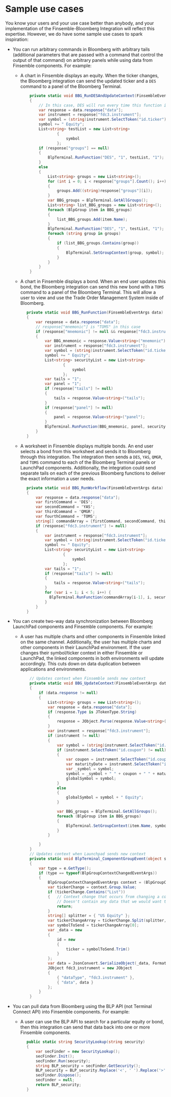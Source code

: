 # Sample use cases

You know your users and your use case better than anybody, and your implementation of the Finsemble-Bloomberg Integration will reflect this expertise. However, we do have some sample use cases to spark inspiration:

- You can run arbitrary commands in Bloomberg with arbitrary tails (additional parameters that are passed with a command that control the output of that command) on arbitrary panels while using data from Finsemble components. For example:
  - A chart in Finsemble displays an equity.
    When the ticker changes, the Bloomberg integration can send the updated ticker and a `DES` command to a panel of the Bloomberg Terminal.

    ```C#
        private static void BBG_RunDESAndUpdateContext(FinsembleEventArgs data)
        {
            // In this case, DES will run every time this function is called
            var response = data.response["data"];
            var instrument = response["fdc3.instrument"];
            var symbol = (string)instrument.SelectToken("id.ticker");
            symbol += " Equity";
            List<string> testList = new List<string>
                    {
                        symbol
                    };
            if (response["groups"] == null)
            {
                BlpTerminal.RunFunction("DES", "1", testList, "1");
            }
            else
            {
                List<string> groups = new List<string>();
                for (int i = 0; i < response["groups"].Count(); i++)
                {
                    groups.Add((string)response["groups"][i]);
                }
                var BBG_groups = BlpTerminal.GetAllGroups();
                List<string> list_BBG_groups = new List<string>();
                foreach (BlpGroup item in BBG_groups)
                {
                    list_BBG_groups.Add(item.Name);
                }
                BlpTerminal.RunFunction("DES", "1", testList, "1");
                foreach (string group in groups)
                {
                    if (list_BBG_groups.Contains(group))
                    {
                        BlpTerminal.SetGroupContext(group, symbol);
                    }
                }
            }
        }
    ```

  - A chart in Finsemble displays a bond.
  When an end user updates this bond, the Bloomberg integration can send this new bond with a `TOMS` command to a panel of the Bloomberg Terminal.
  This will allow a user to view and use the Trade Order Management System inside of Bloomberg.

  ```C#
        private static void BBG_RunFunction(FinsembleEventArgs data)
        {
            var response = data.response["data"];
            // response["mnemonic"] is "TOMS" in this case
            if (response["mnemonic"] != null && response["fdc3.instrument"] != null)
            {
                var BBG_mnemonic = response.Value<string>("mnemonic");
                var instrument = response["fdc3.instrument"];
                var symbol = (string)instrument.SelectToken("id.ticker");
                symbol += " Equity";
                List<string> securityList = new List<string>
                        {
                            symbol
                        };
                var tails = "1";
                var panel = "1";
                if (response["tails"] != null)
                {
                    tails = response.Value<string>("tails");
                }
                if (response["panel"] != null)
                {
                    panel = response.Value<string>("panel");
                }
                BlpTerminal.RunFunction(BBG_mnemonic, panel, securityList, tails);
            }
        }
  ```

  - A worksheet in Finsemble displays multiple bonds.
  An end user selects a bond from this worksheet and sends it to Bloomberg through this integration.
  The integration then sends a `DES`, `YAS`, `QMGR`, and `TOMS` command to each of the Bloomberg Terminal panels or LaunchPad components.
  Additionally, the integration could send separate tails on each of the previous Bloomberg functions to deliver the exact information a user needs.

  ```C#
        private static void BBG_RunWorkflow(FinsembleEventArgs data)
        {
            var response = data.response["data"];
            var firstCommand = 'DES';
            var secondCommand = 'YAS';
            var thirdCommand = 'QMGR';
            var fourthCommand = 'TOMS';
            string[] commandArray = {firstCommand, secondCommand, thirdCommand, fourthCommand};
            if (response["fdc3.instrument"] != null)
            {
                var instrument = response["fdc3.instrument"];
                var symbol = (string)instrument.SelectToken("id.ticker");
                symbol += " Equity";
                List<string> securityList = new List<string>
                        {
                            symbol
                        };
                var tails = "1";
                if (response["tails"] != null)
                {
                    tails = response.Value<string>("tails");
                }
                for (var i = 1; i < 5; i++) {
                  BlpTerminal.RunFunction(commandArray[i-1], i, securityList, tails);
                }
            }
        }
  ```

- You can create two-way data synchronization between Bloomberg LaunchPad components and Finsemble components. For example:
  - A user has multiple charts and other components in Finsemble linked on the same channel.
    Additionally, the user has multiple charts and other components in their LaunchPad environment.
    If the user changes their symbol/ticker context in either Finsemble or LaunchPad, the linked components in both environments will update accordingly.
    This cuts down on data duplication between applications and environments.

    ```C#
        // Updates context when Finsemble sends new context
        private static void BBG_UpdateContext(FinsembleEventArgs data)
        {
            if (data.response != null)
            {
                List<string> groups = new List<string>();
                var response = data.response["data"];
                if (response.Type is JTokenType.String)
                {
                    response = JObject.Parse(response.Value<string>());
                }
                var instrument = response["fdc3.instrument"];
                if (instrument != null)
                {
                    var symbol = (string)instrument.SelectToken("id.ticker");
                    if (instrument.SelectToken("id.coupon") != null)
                    {
                        var coupon = instrument.SelectToken("id.coupon");
                        var maturityDate = instrument.SelectToken("id.maturityDate");
                        var _symbol = symbol;
                        symbol = _symbol + " " + coupon + " " + maturityDate + " Corp";
                        globalSymbol = symbol;
                    }
                    else
                    {
                        globalSymbol = symbol + " Equity";
                    }

                    var BBG_groups = BlpTerminal.GetAllGroups();
                    foreach (BlpGroup item in BBG_groups)
                    {
                        BlpTerminal.SetGroupContext(item.Name, symbol);
                    }
                }

            }
        }
        // Updates context when Launchpad sends new context
        private static void BlpTerminal_ComponentGroupEvent(object sender, BlpGroupEventArgs e)
        {
            var type = e.GetType();
            if (type == typeof(BlpGroupContextChangedEventArgs))
            {
                BlpGroupContextChangedEventArgs context = (BlpGroupContextChangedEventArgs)e;
                var tickerChange = context.Group.Value;
                if (tickerChange.Contains("List"))
                {   // Context change that occurs from changing a component's group.
                    // Doesn't contain any data that we would want to send across the wire
                    return;
                }
                string[] splitter = { "US Equity" };
                var tickerChangeArray = tickerChange.Split(splitter, StringSplitOptions.RemoveEmptyEntries);
                var symbolToSend = tickerChangeArray[0];
                var _data = new
                {
                    id = new
                    {
                        ticker = symbolToSend.Trim()
                    }
                };
                var data = JsonConvert.SerializeObject(_data, Formatting.Indented);
                JObject fdc3_instrument = new JObject
                {
                    { "dataType", "fdc3.instrument" },
                    { "data", data }
                };
            }
        }
    ```

- You can pull data from Bloomberg using the BLP API (not Terminal Connect API) into Finsemble components. For example:
  - A user can use the BLP API to search for a particular equity or bond, then this integration can send that data back into one or more Finsemble components.

  ```C#
        public static string SecurityLookup(string security)
        {
            var secFinder = new SecurityLookup();
            secFinder.Init();
            secFinder.Run(security);
            string BLP_security = secFinder.GetSecurity();
            BLP_security = BLP_security.Replace('<', ' ').Replace('>', ' ');
            secFinder.Dispose();
            secFinder = null;
            return BLP_security;
        }
  ```


